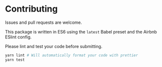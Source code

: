 # Contributing
Issues and pull requests are welcome.

This package is written in ES6 using the `latest` Babel preset and the Airbnb ESlint config.

Please lint and test your code before submitting.

```sh
yarn lint # Will automatically format your code with prettier
yarn test
```
